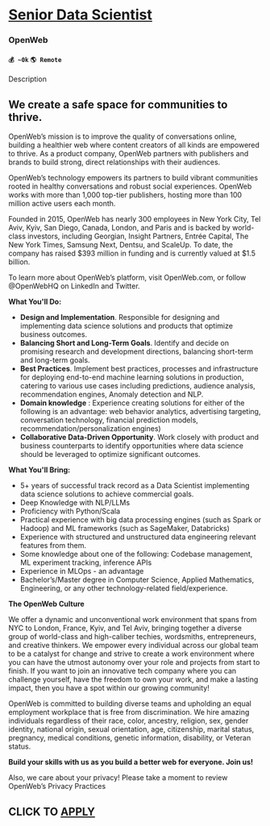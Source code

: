 # [Senior Data Scientist](https://www.remotewlb.com/apply/senior-data-scientist-86212)  
### OpenWeb  
#### `💰 ~0k` `🌎 Remote`  

Description

## **We create a safe space for communities to thrive.**

OpenWeb’s mission is to improve the quality of conversations online, building a healthier web where content creators of all kinds are empowered to thrive. As a product company, OpenWeb partners with publishers and brands to build strong, direct relationships with their audiences.

OpenWeb’s technology empowers its partners to build vibrant communities rooted in healthy conversations and robust social experiences. OpenWeb works with more than 1,000 top-tier publishers, hosting more than 100 million active users each month.

Founded in 2015, OpenWeb has nearly 300 employees in New York City, Tel Aviv, Kyiv, San Diego, Canada, London, and Paris and is backed by world-class investors, including Georgian, Insight Partners, Entrée Capital, The New York Times, Samsung Next, Dentsu, and ScaleUp. To date, the company has raised $393 million in funding and is currently valued at $1.5 billion.

To learn more about OpenWeb’s platform, visit OpenWeb.com, or follow @OpenWebHQ on LinkedIn and Twitter.

**What You'll Do:**

  * **Design and Implementation**. Responsible for designing and implementing data science solutions and products that optimize business outcomes. 
  * **Balancing Short and Long-Term Goals**. Identify and decide on promising research and development directions, balancing short-term and long-term goals.
  * **Best Practices**. Implement best practices, processes and infrastructure for deploying end-to-end machine learning solutions in production, catering to various use cases including predictions, audience analysis, recommendation engines, Anomaly detection and NLP.
  * **Domain knowledge** : Experience creating solutions for either of the following is an advantage: web behavior analytics, advertising targeting, conversation technology, financial prediction models, recommendation/personalization engines)
  * **Collaborative Data-Driven Opportunity**. Work closely with product and business counterparts to identify opportunities where data science should be leveraged to optimize significant outcomes.

**What You'll Bring:**

  * 5+ years of successful track record as a Data Scientist implementing data science solutions to achieve commercial goals. 
  * Deep Knowledge with NLP/LLMs
  * Proficiency with Python/Scala
  * Practical experience with big data processing engines (such as Spark or Hadoop) and ML frameworks (such as SageMaker, Databricks)
  * Experience with structured and unstructured data engineering relevant features from them.
  * Some knowledge about one of the following: Codebase management, ML experiment tracking, inference APIs
  * Experience in MLOps - an advantage
  * Bachelor’s/Master degree in Computer Science, Applied Mathematics, Engineering, or any other technology-related field/experience.

**The OpenWeb Culture**

We offer a dynamic and unconventional work environment that spans from NYC to London, France, Kyiv, and Tel Aviv, bringing together a diverse group of world-class and high-caliber techies, wordsmiths, entrepreneurs, and creative thinkers. We empower every individual across our global team to be a catalyst for change and strive to create a work environment where you can have the utmost autonomy over your role and projects from start to finish. If you want to join an innovative tech company where you can challenge yourself, have the freedom to own your work, and make a lasting impact, then you have a spot within our growing community!

OpenWeb is committed to building diverse teams and upholding an equal employment workplace that is free from discrimination. We hire amazing individuals regardless of their race, color, ancestry, religion, sex, gender identity, national origin, sexual orientation, age, citizenship, marital status, pregnancy, medical conditions, genetic information, disability, or Veteran status.

**Build your skills with us as you build a better web for everyone. Join us!**

Also, we care about your privacy! Please take a moment to review OpenWeb’s Privacy Practices

  
  

  
## CLICK TO [APPLY](https://www.remotewlb.com/apply/senior-data-scientist-86212)

